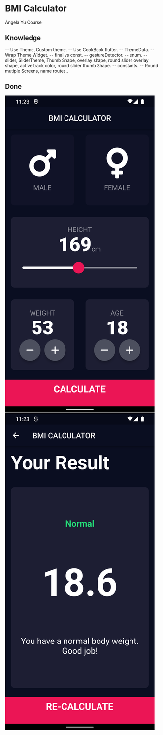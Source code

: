 # BMI Calculator

Angela Yu Course

## Knowledge
-- Use Theme, Custom theme.
-- Use CookBook flutter.
-- ThemeData.
-- Wrap Theme Widget.
-- final vs const.
-- gestureDetector.
-- enum.
-- slider, SliderTheme, Thumb Shape, overlay shape, round slider overlay shape, active track color, round slider thumb Shape.
-- constants.
-- Round mutiple Screens, name routes..

## Done

![UI](\flutter_01.png)
![UI](\flutter_02.png)

